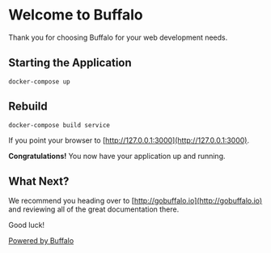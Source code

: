 # Welcome to Buffalo

Thank you for choosing Buffalo for your web development needs.


## Starting the Application

```console
docker-compose up
```

## Rebuild

```console
docker-compose build service
```

If you point your browser to [http://127.0.0.1:3000](http://127.0.0.1:3000).

**Congratulations!** You now have your application up and running.

## What Next?

We recommend you heading over to [http://gobuffalo.io](http://gobuffalo.io) and reviewing all of the great documentation there.

Good luck!

[Powered by Buffalo](http://gobuffalo.io)

